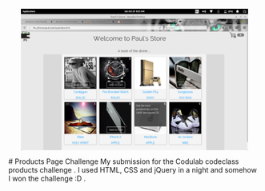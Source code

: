 <p align='center'>
<img align="center" src="images/ss.png" width="90%" alt="product page sample"/>
</p>
# Products Page Challenge
My submission for the Codulab codeclass products challenge . I used HTML, CSS and jQuery in a night and somehow I won the challenge :D .

